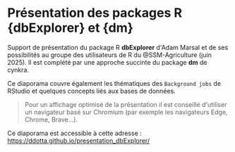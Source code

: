 # Présentation des packages R {dbExplorer} et {dm}

Support de présentation du package R **dbExplorer** d'Adam Marsal et de ses possibilités au groupe des utilisateurs de R du @SSM-Agriculture (juin 2025). 
Il est complété par une approche succinte du package **dm** de cynkra.

Ce diaporama couvre également les thématiques des `Background jobs` de RStudio et quelques concepts liés aux bases de données.  

> Pour un affichage optimisé de la présentation il est conseillé d'utiliser un navigateur basé sur Chromium (par exemple les navigateurs Edge, Chrome, Brave...).

Ce diaporama est accessible à cette adresse : https://ddotta.github.io/presentation_dbExplorer/
